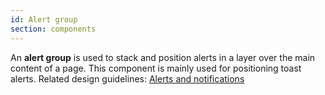 ```yaml
---
id: Alert group
section: components
---
```

An **alert group** is used to stack and position alerts in a layer over the main content of a page. This component is mainly used for positioning toast alerts. Related design guidelines: [Alerts and notifications](/design-guidelines/usage-and-behavior/alerts-and-notifications)
